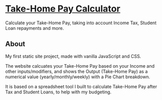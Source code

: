 # [Take-Home Pay Calculator](https://paycalculator.site "https://paycalculator.site")

Calculate your Take-Home Pay, taking into account Income Tax, Student Loan repayments and more.

## About

My first static site project, made with vanilla JavaScript and CSS.

The website calcuates your Take-Home Pay based on your Income and other inputs/modifiers, and shows the Output (Take-Home Pay) as a numerical value (yearly/monthly/weekly) with a Pie Chart breakdown.

It is based on a spreadsheet tool I built to calculate Take-Home Pay after Tax and Student Loans, to help with my budgeting.
